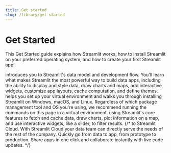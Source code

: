 ```yaml
---
title: Get started
slug: /library/get-started
---
```


# Get Started

This Get Started guide explains how Streamlit works, how to install Streamlit on your preferred operating system, and how to create your first Streamlit app!

<InlineCalloutContainer>
  <InlineCallout color="violet-60" icon="description" bold="Main concepts" href="/library/get-started/main-concepts">
    introduces you to Streamlit's data model and development flow. You'll learn what makes Streamlit the most powerful way to build data apps, including the ability to display and style data, draw charts and maps, add interactive widgets, customize app layouts, cache computation, and define themes.
  </InlineCallout>
  <InlineCallout color="violet-70" icon="downloading" bold="Installation" href="/library/get-started/installation">
    helps you set up your virtual environment and walks you through installing Streamlit on Windows, macOS, and Linux. Regardless of which package management tool and OS you're using, we recommend running the commands on this page in a virtual environment.
  </InlineCallout>
  <InlineCallout color="violet-80" icon="auto_awesome" bold="Create an app" href="/library/get-started/create-an-app">
    using Streamlit's core features to fetch and cache data, draw charts, plot information on a map, and use interactive widgets, like a slider, to filter results.
  </InlineCallout>
  {/* <InlineCallout color="violet-90" icon="share" bold="Deploy an app" href="/library/get-started/deploy-an-app">
    to Streamlit Cloud. With Streamlit Cloud your data team can directly serve the needs of the rest of the company. Quickly go from data to app, from prototype to production. Share apps in one click and collaborate instantly with live code updates.
  </InlineCallout> */}
</InlineCalloutContainer>

<!-- ## Share your app

After you’ve built a Streamlit app, it's time to share it! To show it off to the world you can use **Streamlit Cloud** to deploy, manage, and share your app for free. Streamlit Cloud is currently invitation only, so please [request an invite](https://streamlit.io/sharing-sign-up) and we'll get you one soon! -->

<!-- [[we'll need to grab the gif after the video editors are done with it on Wednesday]] -->

<!-- It works in 3 simple steps:

1. Put your app in a public Github repo (and make sure it has a requirements.txt!)
2. Sign into [share.streamlit.io](https://share.streamlit.io)
3. Click 'Deploy an app' and then paste in your GitHub URL

That's it! **🎈**You now have a publicly deployed app that you can share with the world. Click to learn more about [how to use Streamlit Cloud](/streamlit-cloud/community). If you're looking for private sharing for your team, check out the [Team and Enterprise tiers](https://streamlit.io/cloud-sign-up).

## Get help

That's it for getting started, now you can go and build your own apps! If you
run into difficulties here are a few things you can do. -->

<!-- Check out our [community forum](https://discuss.streamlit.io/) and post a question
Quick help from command line with `$ streamlit help`
Read more documentation! Check out:
[Streamlit Cookbook](/library/advanced-features/cookbook) for things like caching and
  inserting elements out of order
[API reference](/library/api-reference/) for examples of every Streamlit command -->
